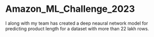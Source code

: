 # Amazon_ML_Challenge_2023

I along with my team has created a deep neaural network model for predicting product length for a dataset with more than 22 lakh rows.
